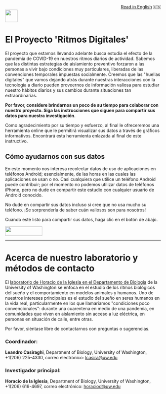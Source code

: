 <div style="text-align: right"><a href="https://delaiglesialab.github.io/DigitalRhythmsProject">Read in English</a> 🇺🇸 </div>
<img src="https://icons-for-free.com/iconfiles/png/512/Android-1320568265274623818.png" height="40" width="40">

# El Proyecto 'Ritmos Digitales'

El proyecto que estamos llevando adelante busca estudia el efecto de la pandemia de COVID-19 en nuestros ritmos diarios de actividad. Sabemos que las distintas estrategias de aislamiento preventivo forzaron a las personas a vivir bajo condiciones muy particulares, liberadas de las convenciones temporales impuestas socialmente. Creemos que las "huellas digitales" que vamos dejando atrás durante nuestras interacciones con la tecnología a diario pueden proveernos de información valiosa para estudiar nuestro hábitos diarios y sus cambios durante situaciones tan extraordinarias.

**Por favor, considere brindarnos un poco de su tiempo para colaborar con nuestro proyecto. Siga las instrucciones que siguen para compartir sus datos para nuestra investigación.**


Como agradecimiento por su tiempo y esfuerzo, al final le ofreceremos una herramienta online que le permitirá visualizar sus datos a través de gráficos informativos. Encontrará esta herramienta enlazada al final de este instructivo.

## Cómo ayudarnos con sus datos

En este momento nos interesa recolectar datos de uso de aplicaciones en teléfonos Android; esencialmente, de las horas en las cuales las aplicaciones se usan o no. Casi cualquiera que utilice un teléfono Android puede contribuir; por el momento no podemos utilizar datos de teléfonos iPhone, pero no dude en compartir este estudio con cualquier usuario de Android conocido.

No dude en compartir sus datos incluso si cree que no usa mucho su teléfono. ¡Se sorprendería de saber cuán valiosos son para nosotros!

Cuando esté listo para compartir sus datos, haga clic en el botón de abajo.


[<img src="https://user-images.githubusercontent.com/42762378/101787108-bd8e1980-3b24-11eb-93db-17a75fb16952.png" height="30" width="120">](https://delaiglesialab.github.io/DigitalRhythmsProject/es/2_landing_page_es)

<hr>

# Acerca de nuestro laboratorio y métodos de contacto

El <a href="http://depts.washington.edu/delaiglesialab/wordpress/">laboratorio de Horacio de la Iglesia en el Departamento de Biología</a> de la University of Washington se enfoca en el estudio de los ritmos biológicos del sueño y el comportamiento en modelos animales y humanos. Uno de nuestros intereses principales es el estudio del sueño en seres humanos en la vida real, particularmente en los que llamaríamos "condiciones poco convencionales": durante una cuarentena en medio de una pandemia, en comunidades que viven en aislamiento sin acceso a luz eléctrica, en personas en situación de calle, entre otras.

Por favor, siéntase libre de contactarnos con preguntas o sugerencias.

### Coordinador:

**Leandro Casiraghi**, Department of Biology, University of Washington, +1(206) 225-4330,
correo electrónico: <a href="mailto:lcasira@uw.edu">lcasira@uw.edu</a>

### Investigador principal:

**Horacio de la Iglesia**, Department of Biology, University of Washington, +1(206) 616-4697,
correo electrónico: <a href="mailto:horaciod@uw.edu">horaciod@uw.edu</a>
